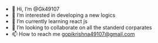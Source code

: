 - 👋 Hi, I’m @Gk49107
- 👀 I’m interested in developing a new logics 
- 🌱 I’m currently learning react js
- 💞️ I’m looking to collaborate on all the standerd corparates
- 📫 How to reach me gopikrishna49107@gmail.com

<!---
Gk49107/Gk49107 is a ✨ special ✨ repository because its `README.md` (this file) appears on your GitHub profile.
You can click the Preview link to take a look at your changes.
--->
